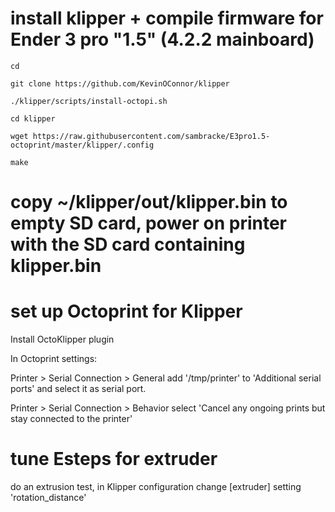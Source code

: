 # install klipper + compile firmware for Ender 3 pro "1.5" (4.2.2 mainboard)
`cd`

`git clone https://github.com/KevinOConnor/klipper`

`./klipper/scripts/install-octopi.sh`

`cd klipper`

`wget https://raw.githubusercontent.com/sambracke/E3pro1.5-octoprint/master/klipper/.config`

`make`
# copy ~/klipper/out/klipper.bin to empty SD card, power on printer with the SD card containing klipper.bin

# set up Octoprint for Klipper
Install OctoKlipper plugin

In Octoprint settings:

Printer > Serial Connection > General add '/tmp/printer' to 'Additional serial ports' and select it as serial port.

Printer > Serial Connection > Behavior select 'Cancel any ongoing prints but stay connected to the printer'

# tune Esteps for extruder
do an extrusion test, in Klipper configuration change [extruder] setting 'rotation_distance'
